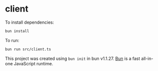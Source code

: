 # client

To install dependencies:

```bash
bun install
```

To run:

```bash
bun run src/client.ts
```

This project was created using `bun init` in bun v1.1.27. [Bun](https://bun.sh) is a fast all-in-one JavaScript runtime.

